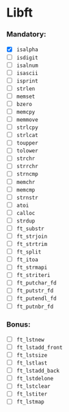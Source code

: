 # Libft

### Mandatory:

- [x] `isalpha`
- [ ] `isdigit`
- [ ] `isalnum`
- [ ] `isascii`
- [ ] `isprint`
- [ ] `strlen`
- [ ] `memset`
- [ ] `bzero`
- [ ] `memcpy`
- [ ] `memmove`
- [ ] `strlcpy`
- [ ] `strlcat`
- [ ] `toupper`
- [ ] `tolower`
- [ ] `strchr`
- [ ] `strrchr`
- [ ] `strncmp`
- [ ] `memchr`
- [ ] `memcmp`
- [ ] `strnstr`
- [ ] `atoi`
- [ ] `calloc`
- [ ] `strdup`
- [ ] `ft_substr`
- [ ] `ft_strjoin`
- [ ] `ft_strtrim`
- [ ] `ft_split`
- [ ] `ft_itoa`
- [ ] `ft_strmapi`
- [ ] `ft_striteri`
- [ ] `ft_putchar_fd`
- [ ] `ft_putstr_fd`
- [ ] `ft_putendl_fd`
- [ ] `ft_putnbr_fd`

### Bonus:

- [ ] `ft_lstnew`
- [ ] `ft_lstadd_front`
- [ ] `ft_lstsize`
- [ ] `ft_lstlast`
- [ ] `ft_lstadd_back`
- [ ] `ft_lstdelone`
- [ ] `ft_lstclear`
- [ ] `ft_lstiter`
- [ ] `ft_lstmap`
